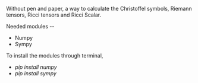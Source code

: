 Without pen and paper, a way to calculate the Christoffel symbols, Riemann tensors, Ricci tensors and Ricci Scalar.

Needed modules --
<ul>
            <li>Numpy</li>
            <li>Sympy</li>
</ul>

To install the modules through terminal,
<ul>
            <li><i>pip install numpy</i></li>
            <li><i>pip install sympy</i></li>
</ul>
